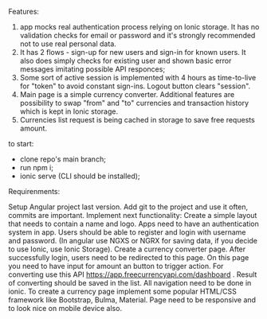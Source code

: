 Features:
1. app mocks real authentication process relying on Ionic storage. It has no validation checks for email or password and it's strongly recommended not to use real personal data.
2. It has 2 flows - sign-up for new users and sign-in for known users. It also does simply checks for existing user and shown basic error messages imitating possible API responces;
3. Some sort of active session is implemented with 4 hours as time-to-live for "token" to avoid constant sign-ins. Logout button clears "session".
4. Main page is a simple currency converter. Additional features are possibility to swap "from" and "to" currencies and transaction history which is kept in Ionic storage.
5. Currencies list request is being cached in storage to save free requests amount.

to start:
- clone repo's main branch;
- run npm i;
- ionic serve (CLI should be installed);

Requirenments: 

Setup Angular project last version. Add git to the project and use it often, commits are important. Implement next functionality:
Create a simple layout that needs to contain a name and logo.
Apps need to have an authentication system in app. Users should be able to register and login with username and password. (In angular use NGXS or NGRX for saving data, if you decide to use Ionic, use Ionic Storage).
Create a currency converter page. After successfully login, users need to be redirected to this page. On this page you need to have input for amount an button to trigger action. For converting use this API https://app.freecurrencyapi.com/dashboard . Result of converting should be saved in the list.
All navigation need to be done in ionic.
To create a currency page implement some popular HTML/CSS framework like Bootstrap, Bulma, Material.
Page need to be responsive and to look nice on mobile device also.
